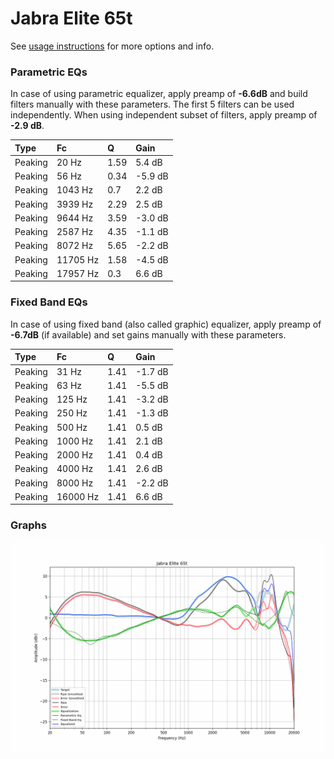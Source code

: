 # Jabra Elite 65t
See [usage instructions](https://github.com/jaakkopasanen/AutoEq#usage) for more options and info.

### Parametric EQs
In case of using parametric equalizer, apply preamp of **-6.6dB** and build filters manually
with these parameters. The first 5 filters can be used independently.
When using independent subset of filters, apply preamp of **-2.9 dB**.

| Type    | Fc       |    Q | Gain    |
|:--------|:---------|:-----|:--------|
| Peaking | 20 Hz    | 1.59 | 5.4 dB  |
| Peaking | 56 Hz    | 0.34 | -5.9 dB |
| Peaking | 1043 Hz  | 0.7  | 2.2 dB  |
| Peaking | 3939 Hz  | 2.29 | 2.5 dB  |
| Peaking | 9644 Hz  | 3.59 | -3.0 dB |
| Peaking | 2587 Hz  | 4.35 | -1.1 dB |
| Peaking | 8072 Hz  | 5.65 | -2.2 dB |
| Peaking | 11705 Hz | 1.58 | -4.5 dB |
| Peaking | 17957 Hz | 0.3  | 6.6 dB  |

### Fixed Band EQs
In case of using fixed band (also called graphic) equalizer, apply preamp of **-6.7dB**
(if available) and set gains manually with these parameters.

| Type    | Fc       |    Q | Gain    |
|:--------|:---------|:-----|:--------|
| Peaking | 31 Hz    | 1.41 | -1.7 dB |
| Peaking | 63 Hz    | 1.41 | -5.5 dB |
| Peaking | 125 Hz   | 1.41 | -3.2 dB |
| Peaking | 250 Hz   | 1.41 | -1.3 dB |
| Peaking | 500 Hz   | 1.41 | 0.5 dB  |
| Peaking | 1000 Hz  | 1.41 | 2.1 dB  |
| Peaking | 2000 Hz  | 1.41 | 0.4 dB  |
| Peaking | 4000 Hz  | 1.41 | 2.6 dB  |
| Peaking | 8000 Hz  | 1.41 | -2.2 dB |
| Peaking | 16000 Hz | 1.41 | 6.6 dB  |

### Graphs
![](./Jabra%20Elite%2065t.png)